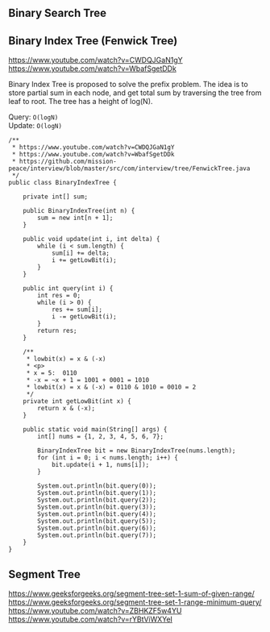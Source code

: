
## Binary Search Tree

## Binary Index Tree (Fenwick Tree)
https://www.youtube.com/watch?v=CWDQJGaN1gY  
https://www.youtube.com/watch?v=WbafSgetDDk  

Binary Index Tree is proposed to solve the prefix problem. The idea is to store partial sum in each node, and get total sum by traversing the tree from leaf to root. The tree has a height of log(N).

Query: `O(logN)`  
Update: `O(logN)`

```
/**
 * https://www.youtube.com/watch?v=CWDQJGaN1gY
 * https://www.youtube.com/watch?v=WbafSgetDDk
 * https://github.com/mission-peace/interview/blob/master/src/com/interview/tree/FenwickTree.java
 */
public class BinaryIndexTree {

    private int[] sum;

    public BinaryIndexTree(int n) {
        sum = new int[n + 1];
    }

    public void update(int i, int delta) {
        while (i < sum.length) {
            sum[i] += delta;
            i += getLowBit(i);
        }
    }

    public int query(int i) {
        int res = 0;
        while (i > 0) {
            res += sum[i];
            i -= getLowBit(i);
        }
        return res;
    }

    /**
     * lowbit(x) = x & (-x)
     * <p>
     * x = 5:  0110
     * -x = ~x + 1 = 1001 + 0001 = 1010
     * lowbit(x) = x & (-x) = 0110 & 1010 = 0010 = 2
     */
    private int getLowBit(int x) {
        return x & (-x);
    }

    public static void main(String[] args) {
        int[] nums = {1, 2, 3, 4, 5, 6, 7};

        BinaryIndexTree bit = new BinaryIndexTree(nums.length);
        for (int i = 0; i < nums.length; i++) {
            bit.update(i + 1, nums[i]);
        }

        System.out.println(bit.query(0));
        System.out.println(bit.query(1));
        System.out.println(bit.query(2));
        System.out.println(bit.query(3));
        System.out.println(bit.query(4));
        System.out.println(bit.query(5));
        System.out.println(bit.query(6));
        System.out.println(bit.query(7));
    }
}
```

## Segment Tree

https://www.geeksforgeeks.org/segment-tree-set-1-sum-of-given-range/   
https://www.geeksforgeeks.org/segment-tree-set-1-range-minimum-query/  
https://www.youtube.com/watch?v=ZBHKZF5w4YU  
https://www.youtube.com/watch?v=rYBtViWXYeI  




